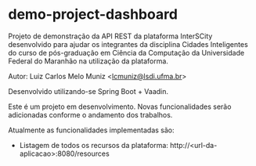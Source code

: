 # demo-project-dashboard

Projeto de demonstração da API REST da plataforma InterSCity desenvolvido para ajudar os integrantes da disciplina 
Cidades Inteligentes do curso de pós-graduação em Ciência da Computação da Universidade Federal do Maranhão
na utilização da plataforma.

Autor: Luiz Carlos Melo Muniz &lt;lcmuniz@lsdi.ufma.br>

Desenvolvido utilizando-se Spring Boot + Vaadin.

Este é um projeto em desenvolvimento. Novas funcionalidades serão adicionadas conforme o andamento dos trabalhos.

Atualmente as funcionalidades implementadas são:

* Listagem de todos os recursos da plataforma: http://&lt;url-da-aplicacao>:8080/resources


